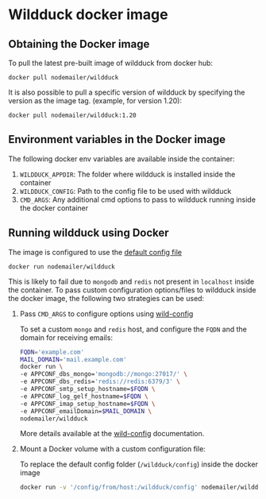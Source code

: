 # Wildduck docker image

## Obtaining the Docker image
To pull the latest pre-built image of wildduck from docker hub:

```
docker pull nodemailer/wildduck
```

It is also possible to pull a specific version of wildduck by specifying the version as the image tag.
(example, for version 1.20):
```
docker pull nodemailer/wildduck:1.20
```
## Environment variables in the Docker image
The following docker env variables are available inside the container:
1. `WILDDUCK_APPDIR`: The folder where wildduck is installed inside the container
2. `WILDDUCK_CONFIG`: Path to the config file to be used with wildduck
3. `CMD_ARGS`: Any additional cmd options to pass to wildduck running inside the docker container


## Running wildduck using Docker
The image is configured to use the [default config file](https://github.com/nodemailer/wildduck/blob/master/config/default.toml)
```
docker run nodemailer/wildduck
```
This is likely to fail due to `mongodb` and `redis` not present in `localhost` inside the container. To pass custom configuration options/files to  wildduck inside the docker image, the following two strategies can be used:
1. Pass `CMD_ARGS` to configure options using [wild-config](https://github.com/nodemailer/wild-config)
    
    To set a custom `mongo` and `redis` host, and configure the `FQDN` and the domain for receiving emails:
    ```bash
    FQDN='example.com'
    MAIL_DOMAIN='mail.example.com'
    docker run \ 
    -e APPCONF_dbs_mongo='mongodb://mongo:27017/' \
    -e APPCONF_dbs_redis='redis://redis:6379/3' \
    -e APPCONF_smtp_setup_hostname=$FQDN \
    -e APPCONF_log_gelf_hostname=$FQDN \
    -e APPCONF_imap_setup_hostname=$FQDN \
    -e APPCONF_emailDomain=$MAIL_DOMAIN \
    nodemailer/wildduck
    ```

    More details available at the [wild-config](https://github.com/nodemailer/wild-config) documentation.
2. Mount a Docker volume with a custom configuration file:
    
    To replace the default config folder (`/wildduck/config`) inside the docker image
    ```bash
    docker run -v '/config/from/host:/wildduck/config' nodemailer/wildduck
    ```